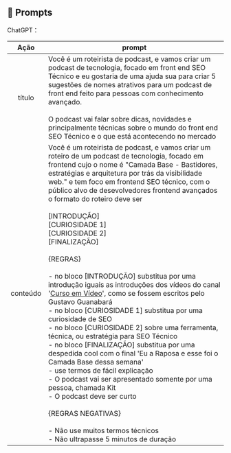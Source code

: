 ## 🧠 Prompts

ChatGPT：

|   Ação   | prompt                                                                                                                                                                                                                                                                                                                                                                                                                                                                                                                                                                                                                                                                                                                                                                                                                                                                                                                                                                                                                                                                                                                                                                                                                                                                               |
| :------: | ------------------------------------------------------------------------------------------------------------------------------------------------------------------------------------------------------------------------------------------------------------------------------------------------------------------------------------------------------------------------------------------------------------------------------------------------------------------------------------------------------------------------------------------------------------------------------------------------------------------------------------------------------------------------------------------------------------------------------------------------------------------------------------------------------------------------------------------------------------------------------------------------------------------------------------------------------------------------------------------------------------------------------------------------------------------------------------------------------------------------------------------------------------------------------------------------------------------------------------------------------------------------------------ |
|  título  | Você é um roteirista de podcast, e vamos criar um podcast de tecnologia, focado em front end SEO Técnico e eu gostaria de uma ajuda sua para criar 5 sugestões de nomes atrativos para um podcast de front end feito para pessoas com conhecimento avançado. <br> <br>O podcast vai falar sobre dicas, novidades e principalmente técnicas sobre o mundo do front end SEO Técnico e o que está acontecendo no mercado                                                                                                                                                                                                                                                                                                                                                                                                                                                                                                                                                                                                                                                                                                                                                                                                                                                                |
| conteúdo | Você é um roteirista de podcast, e vamos criar um roteiro de um podcast de tecnologia, focado em frontend cujo o nome é "Camada Base - Bastidores, estratégias e arquitetura por trás da visibilidade web." e tem foco em frontend SEO técnico, com o público alvo de desevolvedores frontend avançados o formato do roteiro deve ser <br><br> [INTRODUÇÃO] <br> [CURIOSIDADE 1] <br> [CURIOSIDADE 2] <br> [FINALIZAÇÃO] <br><br> {REGRAS} <br><br> - no bloco [INTRODUÇÃO] substitua por uma introdução iguais as introduções dos vídeos do canal '[Curso em Vídeo](https://www.youtube.com/watch?v=xUarb_lxPUc&list=PLHz_AreHm4dm24MhlWJYiR_Rm7TFtvs6S&index=2)', como se fossem escritos pelo Gustavo Guanabará <br> - no bloco [CURIOSIDADE 1] substitua por uma curiosidade de SEO <br> - no bloco [CURIOSIDADE 2] sobre uma ferramenta, técnica, ou estratégia para SEO Técnico <br> - no bloco [FINALIZAÇÃO] substitua por uma despedida cool com o final 'Eu a Raposa e esse foi o Camada Base dessa semana' <br> - use termos de fácil explicação <br> - O podcast vai ser apresentado somente por uma pessoa, chamada Kit <br> - O podcast deve ser curto <br><br> {REGRAS NEGATIVAS} <br><br> - Não use muitos termos técnicos <br> - Não ultrapasse 5 minutos de duração |
